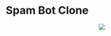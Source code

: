 # Spam Bot Clone 
<center>
<img src="https://telegra.ph/file/6f99edd7a804fbab08d51.jpg">
  </center>
    
    
